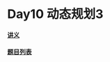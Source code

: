 # Day10 动态规划3

#### [讲义](https://faioj.brynhild.online/wiki/notes/2022S/day10)

#### [题目列表](https://faioj.brynhild.online/contest/297)
